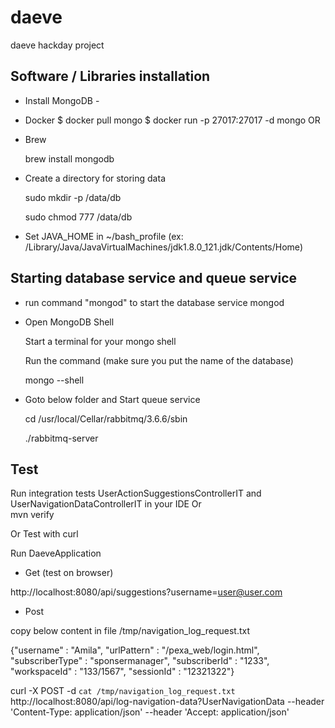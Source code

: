 # daeve
daeve hackday project

Software / Libraries installation
---------------------------------
- Install MongoDB -
- Docker
	$ docker pull mongo
	$ docker run -p 27017:27017 -d mongo 
OR 
- Brew

    brew install mongodb

- Create a directory for storing data

   sudo mkdir -p /data/db

    sudo chmod 777 /data/db

- Set JAVA_HOME in ~/bash_profile (ex: /Library/Java/JavaVirtualMachines/jdk1.8.0_121.jdk/Contents/Home)


Starting database service and queue service
-------------------------------------------

- run command "mongod" to start the database service
    mongod
    
- Open MongoDB Shell

    Start a terminal for your mongo shell

    Run the command (make sure you put the name of the database)
  
    mongo --shell

- Goto below folder and Start queue service

    cd /usr/local/Cellar/rabbitmq/3.6.6/sbin
    
    ./rabbitmq-server

Test
----
Run integration tests 
	UserActionSuggestionsControllerIT and  UserNavigationDataControllerIT in your IDE 
Or 	
	mvn verify

Or 	Test with curl

Run DaeveApplication

- Get (test on browser)

http://localhost:8080/api/suggestions?username=user@user.com

- Post

copy below content in file /tmp/navigation_log_request.txt

{"username" : "Amila", "urlPattern" : "/pexa_web/login.html", "subscriberType" : "sponsermanager", "subscriberId" : "1233", "workspaceId" : "133/1567", "sessionId" : "12321322"}

curl -X POST -d `cat /tmp/navigation_log_request.txt` http://localhost:8080/api/log-navigation-data?UserNavigationData --header 'Content-Type: application/json' --header 'Accept: application/json'
